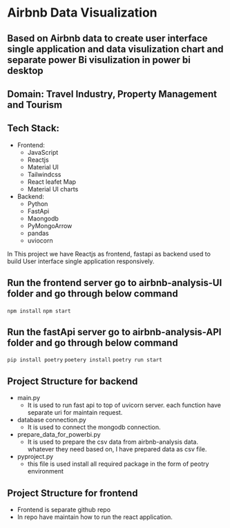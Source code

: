 # Airbnb Data Visualization
  ## Based on Airbnb data to create user interface single application and data visulization chart and separate power Bi visulization in power bi desktop 
  ## Domain: Travel Industry, Property Management and Tourism 

## Tech Stack:
  - Frontend:
      - JavaScript
      - Reactjs
      - Material UI
      - Tailwindcss
      - React leafet Map
      - Material UI charts
  - Backend:
      - Python
      - FastApi
      - Maongodb
      - PyMongoArrow
      - pandas
      - uviocorn

In This project we have Reactjs as frontend, fastapi as backend used to build User interface single application responsively.

## Run the frontend server go to airbnb-analysis-UI folder and go through below command
  `npm install`
  `npm start`

## Run the fastApi server go to airbnb-analysis-API folder and go through below command
  `pip install poetry`
  `poetery install`
  `poetry run start`
  
## Project Structure for backend
- main.py
    - It is used to run fast api to top of uvicorn server. each function have separate uri for maintain request.
- database connection.py
    - It is used to connect the mongodb connection.
- prepare_data_for_powerbi.py
    - It is used to prepare the csv data from airbnb-analysis data. whatever they need based on, I have prepared data as csv file.
- pyproject.py
    - this file is used install all required package in the form of peotry environment

## Project Structure for frontend
  - Frontend is separate github repo
  - In repo have maintain how to run the react application.
  
